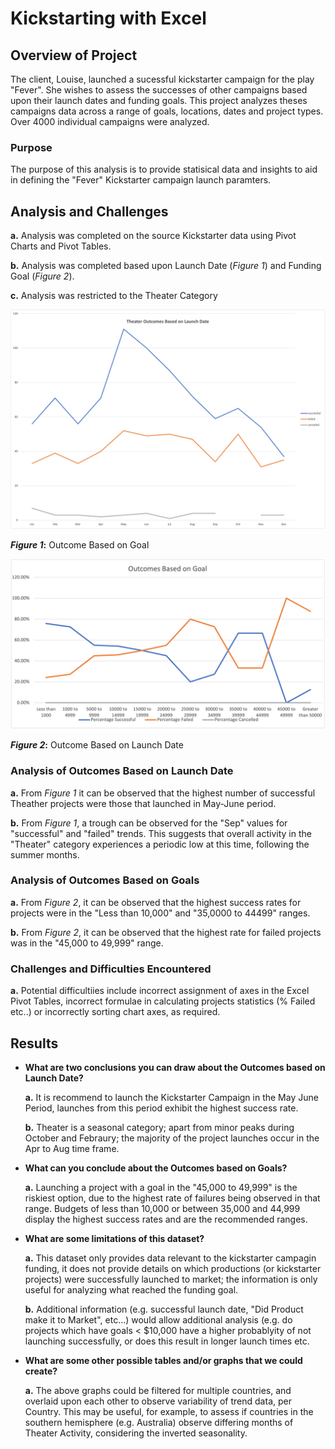 ﻿# Kickstarting with Excel

  

## **Overview of Project**
The client, Louise, launched a sucessful kickstarter campaign for the play "Fever". She wishes to assess the successes of other campaigns based upon their launch dates and  funding goals. This project analyzes theses campaigns data across a range of goals, locations, dates and project types. Over 4000 individual campaigns were analyzed. 


### **Purpose**
The purpose of this analysis is to provide statisical data and insights to aid in defining the "Fever" Kickstarter campaign launch paramters.

  

## **Analysis and Challenges**
**a.** Analysis was completed on the source Kickstarter data using Pivot Charts and Pivot Tables.

**b.** Analysis was completed based upon Launch Date (*Figure 1*) and Funding Goal (*Figure 2*).

**c.** Analysis was restricted to the Theater Category

  

![Figure 1](https://github.com/CR-HSDC/Kickstarter-analysis/blob/main/resources/Theater_Outcomes_vs_Launch.png)

**_Figure 1_:** Outcome Based on Goal

![Figure 2](https://github.com/CR-HSDC/Kickstarter-analysis/blob/main/resources/Outcomes_vs_Goals.png)

**_Figure 2_:** Outcome Based on Launch Date

  
  

### **Analysis of Outcomes Based on Launch Date**
**a.** From *Figure 1* it can be observed that the highest number of successful Theather projects were those that launched in May-June period.

**b.** From *Figure 1*, a trough can be observed for the "Sep" values for "successful" and "failed" trends. This suggests that overall activity in the "Theater" category experiences a periodic low at this time, following the summer months.

 

### **Analysis of Outcomes Based on Goals**
**a.** From *Figure 2*, it can be observed that the highest success rates for  projects were in the "Less than 10,000" and "35,0000 to 44499" ranges.

**b.** From *Figure 2*, it can be observed that the highest rate for failed projects was in the "45,000 to 49,999" range.


### **Challenges and Difficulties Encountered**

**a.** Potential difficultiies include incorrect assignment of axes in the Excel Pivot Tables, incorrect formulae in calculating projects statistics (% Failed etc..) or incorrectly sorting chart axes, as required.


## **Results**
-  **What are two conclusions you can draw about the Outcomes based on Launch Date?**

	**a.** It is recommend to launch the Kickstarter Campaign in the May June Period, launches from this period exhibit the highest success rate.
	
	**b.** Theater is a seasonal category; apart from minor peaks during October and Febraury; the majority of the project launches occur in the Apr to Aug time frame.

  

-  **What can you conclude about the Outcomes based on Goals?**

	**a.** Launching a project with a goal in the "45,000 to 49,999" is the riskiest option, due to the highest rate of failures being observed in that range. Budgets of less than 10,000 or between 35,000 and 44,999 display the highest success rates and are the recommended ranges.

-  **What are some limitations of this dataset?**

	**a.** This dataset only provides data relevant to the kickstarter campagin funding, it does not provide details on which productions (or kickstarter projects) were successfully launched to market; the information is only useful for analyzing what reached the funding goal.
	
	**b.** Additional information (e.g. successful launch date, "Did Product make it to Market", etc...) would allow additional analysis (e.g. do projects which have goals < $10,000 have a higher probablyity of not launching successfully, or does this result in longer launch times etc.

  
-  **What are some other possible tables and/or graphs that we could create?**
		
	**a.** The above graphs could be filtered for multiple countries, and overlaid upon each other to observe variability of trend data, per Country. This may be useful, for example, to assess if countries in the southern hemisphere (e.g. Australia) observe differing months of Theater Activity, considering the inverted seasonality.
